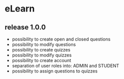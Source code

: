 # eLearn
## release 1.0.0
  - possibility to create open and closed questions
  - possibility to modify questions
  - possibility to create quizzes
  - possibility to modify quizzes
  - possibility to create account
  - separation of user roles into: ADMIN and STUDENT
  - possibility to assign questions to quizzes
